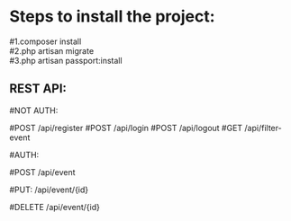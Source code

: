 # Steps to install the project:

#1.composer install<br/>
#2.php artisan migrate<br/>
#3.php artisan passport:install<br/>


## REST API:

#NOT AUTH:<br/>

#POST /api/register
#POST /api/login
#POST /api/logout
#GET  /api/filter-event<br/>

#AUTH:

#POST   /api/event<br/>

#PUT:   /api/event/{id}<br/>

#DELETE /api/event/{id}<br/>


